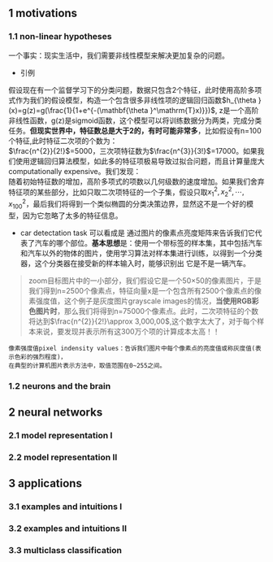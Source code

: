 ## 1 motivations
### 1.1 non-linear hypotheses
一个事实：现实生活中，我们需要非线性模型来解决更加复杂的问题。
+ 引例

假设现在有一个监督学习下的分类问题，数据只包含2个特征，此时使用高阶多项式作为我们的假设模型，构造一个包含很多非线性项的逻辑回归函数$h_{\theta }(x)=g(z)=g(\frac{1}{1+e^{-(\mathbf{\theta }^\mathrm{T}x)}})$,
z是一个高阶非线性函数，g(z)是sigmoid函数，这个模型可以将训练数据分为两类，完成分类任务。**但现实世界中，特征数总是大于2的，有时可能非常多**，比如假设有n=100个特征,此时特征二次项的个数为：<br>
$\frac{n^{2}}{2!}$=5000，三次项特征数为$\frac{n^{3}}{3!}$=17000。如果我们使用逻辑回归算法模型，如此多的特征项极易导致过拟合问题，而且计算量庞大computationally expensive。我们发现：<br>
随着初始特征数的增加，高阶多项式的项数以几何级数的速度增加。如果我们舍弃特征项的某些部分，比如只取二次项特征的一个子集，假设只取$x_{1}^{2},x_{2}^{2},\cdots ,x_{100}^{2}$，最后我们将得到一个类似椭圆的分类决策边界，显然这不是一个好的模型，因为它忽略了太多的特征信息。
+ car detectation task
可以看成是 通过图片的像素点亮度矩阵来告诉我们它代表了汽车的哪个部位。**基本思想**是：使用一个带标签的样本集，其中包括汽车和汽车以外的物体的图片，使用学习算法对样本集进行训练，以得到一个分类器，这个分类器在接受新的样本输入时，能够识别出 它是不是一辆汽车。
> zoom目标图片中的一小部分，我们假设它是一个50×50的像素图片，于是我们得到n=2500个像素点，特征向量x是一个包含所有2500个像素点的像素强度值，这个例子是灰度图片grayscale images的情况，**当使用RGB彩色图片时**，那么我们将得到n=75000个像素点。此时，二次项特征的个数将达到$\frac{n^{2}}{2!}\approx 3,000,00$,这个数字太大了，对于每个样本来说，要发现并表示所有这300万个项的计算成本太高！！
```
像素强度值pixel indensity values：告诉我们图片中每个像素点的亮度值或称灰度值(表示色彩的强烈程度)，
在典型的计算机图片表示方法中，取值范围在0~255之间。
```
### 1.2 neurons and the brain

## 2 neural networks
### 2.1 model representation Ⅰ
### 2.2 model representation Ⅱ
## 3 applications
### 3.1 examples and intuitions Ⅰ
### 3.2 examples and intuitions Ⅱ
### 3.3 multiclass classification
